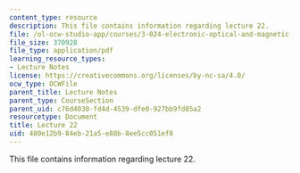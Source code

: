 ```yaml
---
content_type: resource
description: This file contains information regarding lecture 22.
file: /ol-ocw-studio-app/courses/3-024-electronic-optical-and-magnetic-properties-of-materials-spring-2013/480e12b984eb21a5e88b8ee5cc051ef8_MIT3_024S13_2012lec22.pdf
file_size: 370928
file_type: application/pdf
learning_resource_types:
- Lecture Notes
license: https://creativecommons.org/licenses/by-nc-sa/4.0/
ocw_type: OCWFile
parent_title: Lecture Notes
parent_type: CourseSection
parent_uid: c76d4030-fd4d-4539-dfe0-927bb9fd85a2
resourcetype: Document
title: Lecture 22
uid: 480e12b9-84eb-21a5-e88b-8ee5cc051ef8
---
```

This file contains information regarding lecture 22.